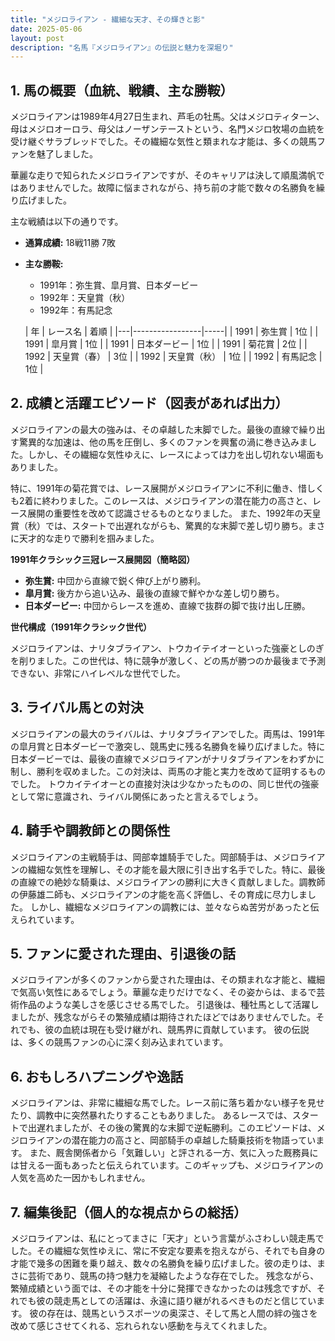 ```yaml
---
title: "メジロライアン - 繊細な天才、その輝きと影"
date: 2025-05-06
layout: post
description: "名馬『メジロライアン』の伝説と魅力を深堀り"
---
```


## 1. 馬の概要（血統、戦績、主な勝鞍）

メジロライアンは1989年4月27日生まれ、芦毛の牡馬。父はメジロティターン、母はメジロオーロラ、母父はノーザンテーストという、名門メジロ牧場の血統を受け継ぐサラブレッドでした。その繊細な気性と類まれな才能は、多くの競馬ファンを魅了しました。

華麗な走りで知られたメジロライアンですが、そのキャリアは決して順風満帆ではありませんでした。故障に悩まされながら、持ち前の才能で数々の名勝負を繰り広げました。

主な戦績は以下の通りです。

* **通算成績:** 18戦11勝 7敗
* **主な勝鞍:**
    * 1991年：弥生賞、皐月賞、日本ダービー
    * 1992年：天皇賞（秋）
    * 1992年：有馬記念


  | 年 | レース名         | 着順 |
|---|-----------------|-----|
| 1991 | 弥生賞           | 1位 |
| 1991 | 皐月賞           | 1位 |
| 1991 | 日本ダービー       | 1位 |
| 1991 | 菊花賞           | 2位 |
| 1992 | 天皇賞（春）     | 3位 |
| 1992 | 天皇賞（秋）     | 1位 |
| 1992 | 有馬記念         | 1位 |


## 2. 成績と活躍エピソード（図表があれば出力）

メジロライアンの最大の強みは、その卓越した末脚でした。最後の直線で繰り出す驚異的な加速は、他の馬を圧倒し、多くのファンを興奮の渦に巻き込みました。しかし、その繊細な気性ゆえに、レースによっては力を出し切れない場面もありました。

特に、1991年の菊花賞では、レース展開がメジロライアンに不利に働き、惜しくも2着に終わりました。このレースは、メジロライアンの潜在能力の高さと、レース展開の重要性を改めて認識させるものとなりました。  また、1992年の天皇賞（秋）では、スタートで出遅れながらも、驚異的な末脚で差し切り勝ち。まさに天才的な走りで勝利を掴みました。


**1991年クラシック三冠レース展開図（簡略図）**

* **弥生賞:**  中団から直線で鋭く伸び上がり勝利。
* **皐月賞:**  後方から追い込み、最後の直線で鮮やかな差し切り勝ち。
* **日本ダービー:**  中団からレースを進め、直線で抜群の脚で抜け出し圧勝。


**世代構成（1991年クラシック世代）**

メジロライアンは、ナリタブライアン、トウカイテイオーといった強豪としのぎを削りました。この世代は、特に競争が激しく、どの馬が勝つのか最後まで予測できない、非常にハイレベルな世代でした。


## 3. ライバル馬との対決

メジロライアンの最大のライバルは、ナリタブライアンでした。両馬は、1991年の皐月賞と日本ダービーで激突し、競馬史に残る名勝負を繰り広げました。特に日本ダービーでは、最後の直線でメジロライアンがナリタブライアンをわずかに制し、勝利を収めました。この対決は、両馬の才能と実力を改めて証明するものでした。  トウカイテイオーとの直接対決は少なかったものの、同じ世代の強豪として常に意識され、ライバル関係にあったと言えるでしょう。


## 4. 騎手や調教師との関係性

メジロライアンの主戦騎手は、岡部幸雄騎手でした。岡部騎手は、メジロライアンの繊細な気性を理解し、その才能を最大限に引き出す名手でした。特に、最後の直線での絶妙な騎乗は、メジロライアンの勝利に大きく貢献しました。調教師の伊藤雄二師も、メジロライアンの才能を高く評価し、その育成に尽力しました。  しかし、繊細なメジロライアンの調教には、並々ならぬ苦労があったと伝えられています。


## 5. ファンに愛された理由、引退後の話

メジロライアンが多くのファンから愛された理由は、その類まれな才能と、繊細で気高い気性にあるでしょう。華麗な走りだけでなく、その姿からは、まるで芸術作品のような美しさを感じさせる馬でした。  引退後は、種牡馬として活躍しましたが、残念ながらその繁殖成績は期待されたほどではありませんでした。それでも、彼の血統は現在も受け継がれ、競馬界に貢献しています。  彼の伝説は、多くの競馬ファンの心に深く刻み込まれています。


## 6. おもしろハプニングや逸話

メジロライアンは、非常に繊細な馬でした。レース前に落ち着かない様子を見せたり、調教中に突然暴れたりすることもありました。  あるレースでは、スタートで出遅れましたが、その後の驚異的な末脚で逆転勝利。このエピソードは、メジロライアンの潜在能力の高さと、岡部騎手の卓越した騎乗技術を物語っています。  また、厩舎関係者から「気難しい」と評される一方、気に入った厩務員には甘える一面もあったと伝えられています。このギャップも、メジロライアンの人気を高めた一因かもしれません。


## 7. 編集後記（個人的な視点からの総括）

メジロライアンは、私にとってまさに「天才」という言葉がふさわしい競走馬でした。その繊細な気性ゆえに、常に不安定な要素を抱えながら、それでも自身の才能で幾多の困難を乗り越え、数々の名勝負を繰り広げました。彼の走りは、まさに芸術であり、競馬の持つ魅力を凝縮したような存在でした。  残念ながら、繁殖成績という面では、その才能を十分に発揮できなかったのは残念ですが、それでも彼の競走馬としての活躍は、永遠に語り継がれるべきものだと信じています。  彼の存在は、競馬というスポーツの奥深さ、そして馬と人間の絆の強さを改めて感じさせてくれる、忘れられない感動を与えてくれました。
